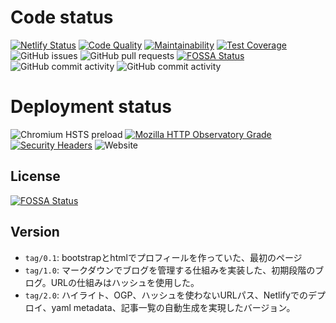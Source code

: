 # Code status

[![Netlify Status](https://api.netlify.com/api/v1/badges/1041b000-001c-429a-ad5a-576d7eba96e9/deploy-status)](https://app.netlify.com/sites/blog-katio-net/deploys)
[![Code Quality](https://api.codacy.com/project/badge/Grade/3b32ab7ba84844ddb4b8b44b220428ec?isInternal=true)](https://www.codacy.com/manual/onokatio/onokatio-blog.github.io?utm_source=github.com&utm_medium=referral&utm_content=onokatio-blog/onokatio-blog.github.io&utm_campaign=Badge_Grade_Dashboard)
[![Maintainability](https://api.codeclimate.com/v1/badges/4da41c870129eb14694b/maintainability)](https://codeclimate.com/github/onokatio-blog/onokatio-blog.github.io/maintainability)
[![Test Coverage](https://api.codeclimate.com/v1/badges/4da41c870129eb14694b/test_coverage)](https://codeclimate.com/github/onokatio-blog/onokatio-blog.github.io/test_coverage)
![GitHub issues](https://img.shields.io/github/issues-raw/onokatio-blog/onokatio.github.io)
![GitHub pull requests](https://img.shields.io/github/issues-pr-raw/onokatio-blog/onokatio.github.io)
[![FOSSA Status](https://app.fossa.io/api/projects/git%2Bgithub.com%2Fonokatio-blog%2Fonokatio-blog.github.io.svg?type=shield)](https://app.fossa.io/projects/git%2Bgithub.com%2Fonokatio-blog%2Fonokatio-blog.github.io?ref=badge_shield)
![GitHub commit activity](https://img.shields.io/github/commit-activity/w/onokatio-blog/onokatio.github.io)
![GitHub commit activity](https://img.shields.io/github/commit-activity/m/onokatio-blog/onokatio.github.io)

# Deployment status

![Chromium HSTS preload](https://img.shields.io/hsts/preload/blog.katio.net)
[![Mozilla HTTP Observatory Grade](https://img.shields.io/mozilla-observatory/grade/blog.katio.net?publish)](https://observatory.mozilla.org/analyze/blog.katio.net)
[![Security Headers](https://img.shields.io/security-headers?url=https%3A%2F%2Fblog.katio.net)](https://securityheaders.com/?q=https%3A%2F%2Fblog.katio.net%2F&followRedirects=on)
![Website](https://img.shields.io/website?down_message=failing&label=website%20status&up_message=running&url=https%3A%2F%2Fblog.katio.net)

## License
[![FOSSA Status](https://app.fossa.io/api/projects/git%2Bgithub.com%2Fonokatio-blog%2Fonokatio-blog.github.io.svg?type=large)](https://app.fossa.io/projects/git%2Bgithub.com%2Fonokatio-blog%2Fonokatio-blog.github.io?ref=badge_large)

## Version

- `tag/0.1`: bootstrapとhtmlでプロフィールを作っていた、最初のページ
- `tag/1.0`: マークダウンでブログを管理する仕組みを実装した、初期段階のブログ。URLの仕組みはハッシュを使用した。
- `tag/2.0`: ハイライト、OGP、ハッシュを使わないURLパス、Netlifyでのデプロイ、yaml metadata、記事一覧の自動生成を実現したバージョン。
